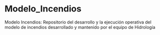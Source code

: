 # Modelo_Incendios
Modelo Incendios: Repositorio del desarrollo y la ejecución operativa del modelo de incendios desarrollado y mantenido por el equipo de Hidrología
